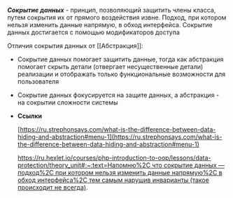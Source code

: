 _**Сокрытие данных**_ - принцип, позволяющий защитить члены класса, путем сокрытия их от прямого воздействия извне. Подход, при котором нельзя изменить данные напрямую, в обход интерфейса. Сокрытие данных достигается с помощью модификаторов доступа

Отличия сокрытия данных от [[Абстракция]]:

- Cокрытие данных помогает защитить данные, тогда как абстракция помогает скрыть детали (отвергает несущественные детали) реализации и отображать только функциональные возможности для пользователя
- Сокрытие данных фокусируется на защите данных, а абстракция - на сокрытии сложности системы

- **Ссылки**
    
    [https://ru.strephonsays.com/what-is-the-difference-between-data-hiding-and-abstraction#menu-1](https://ru.strephonsays.com/what-is-the-difference-between-data-hiding-and-abstraction#menu-1)
    
    [https://ru.hexlet.io/courses/php-introduction-to-oop/lessons/data-protection/theory_unit#:~:text=Напомню%2C что сокрытие данных — подход%2C при котором нельзя изменить данные напрямую%2C в обход интерфейса%2C тем самым нарушив инварианты (такое происходит не всегда)](https://ru.hexlet.io/courses/php-introduction-to-oop/lessons/data-protection/theory_unit#:~:text=%D0%9D%D0%B0%D0%BF%D0%BE%D0%BC%D0%BD%D1%8E%2C%20%D1%87%D1%82%D0%BE%20%D1%81%D0%BE%D0%BA%D1%80%D1%8B%D1%82%D0%B8%D0%B5%20%D0%B4%D0%B0%D0%BD%D0%BD%D1%8B%D1%85%20%E2%80%94%20%D0%BF%D0%BE%D0%B4%D1%85%D0%BE%D0%B4%2C%20%D0%BF%D1%80%D0%B8%20%D0%BA%D0%BE%D1%82%D0%BE%D1%80%D0%BE%D0%BC%20%D0%BD%D0%B5%D0%BB%D1%8C%D0%B7%D1%8F%20%D0%B8%D0%B7%D0%BC%D0%B5%D0%BD%D0%B8%D1%82%D1%8C%20%D0%B4%D0%B0%D0%BD%D0%BD%D1%8B%D0%B5%20%D0%BD%D0%B0%D0%BF%D1%80%D1%8F%D0%BC%D1%83%D1%8E%2C%20%D0%B2%20%D0%BE%D0%B1%D1%85%D0%BE%D0%B4%20%D0%B8%D0%BD%D1%82%D0%B5%D1%80%D1%84%D0%B5%D0%B9%D1%81%D0%B0%2C%20%D1%82%D0%B5%D0%BC%20%D1%81%D0%B0%D0%BC%D1%8B%D0%BC%20%D0%BD%D0%B0%D1%80%D1%83%D1%88%D0%B8%D0%B2%20%D0%B8%D0%BD%D0%B2%D0%B0%D1%80%D0%B8%D0%B0%D0%BD%D1%82%D1%8B%20(%D1%82%D0%B0%D0%BA%D0%BE%D0%B5%20%D0%BF%D1%80%D0%BE%D0%B8%D1%81%D1%85%D0%BE%D0%B4%D0%B8%D1%82%20%D0%BD%D0%B5%20%D0%B2%D1%81%D0%B5%D0%B3%D0%B4%D0%B0)).